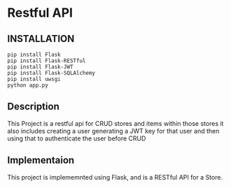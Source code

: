 # Restful API

## INSTALLATION

```
pip install Flask
pip install Flask-RESTful
pip install Flask-JWT
pip install Flask-SQLAlchemy
pip install uwsgi
python app.py
```
## Description
This Project is a restful api for CRUD stores and items within those stores it also includes creating a user generating a JWT key for that user and then using that to authenticate the user before CRUD
## Implementaion
This project is implememnted using Flask, and is a RESTful API for a Store.
